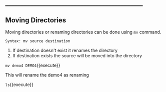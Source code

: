 ## ____________________________________________

## Moving Directories

Moving directories or renaming directories can be done using `mv` command.

`Syntax: mv source destination`

1. If destination doesn't exist it renames the directory 
2. If destination exists the source will be moved into the directory 

`mv demo4 DEMO4`{{execute}} 

This will rename the demo4 as renaming 

`ls`{{execute}}
